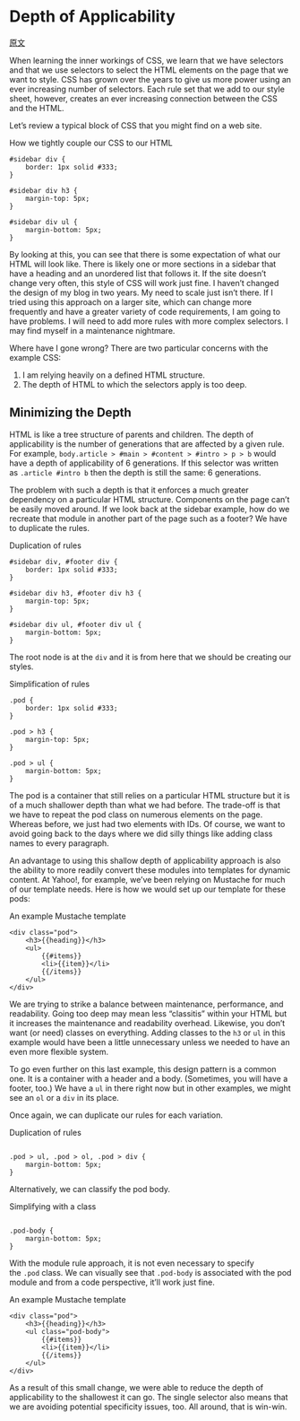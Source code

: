 # Depth of Applicability

[原文](https://smacss.com/book/applicability)

When learning the inner workings of CSS, we learn that we have selectors and that we use selectors to select the HTML elements on the page that we want to style. CSS has grown over the years to give us more power using an ever increasing number of selectors. Each rule set that we add to our style sheet, however, creates an ever increasing connection between the CSS and the HTML.

Let’s review a typical block of CSS that you might find on a web site.



How we tightly couple our CSS to our HTML

```
#sidebar div {
    border: 1px solid #333;
}

#sidebar div h3 { 
    margin-top: 5px;
}

#sidebar div ul {
    margin-bottom: 5px; 
} 

```



By looking at this, you can see that there is some expectation of what our HTML will look like. There is likely one or more sections in a sidebar that have a heading and an unordered list that follows it. If the site doesn’t change very often, this style of CSS will work just fine. I haven’t changed the design of my blog in two years. My need to scale just isn’t there. If I tried using this approach on a larger site, which can change more frequently and have a greater variety of code requirements, I am going to have problems. I will need to add more rules with more complex selectors. I may find myself in a maintenance nightmare.

Where have I gone wrong? There are two particular concerns with the example CSS:

1. I am relying heavily on a defined HTML structure.
2. The depth of HTML to which the selectors apply is too deep.

## Minimizing the Depth

HTML is like a tree structure of parents and children. The depth of applicability is the number of generations that are affected by a given rule. For example, `body.article > #main > #content > #intro > p > b` would have a depth of applicability of 6 generations. If this selector was written as `.article #intro b` then the depth is still the same: 6 generations.

The problem with such a depth is that it enforces a much greater dependency on a particular HTML structure. Components on the page can’t be easily moved around. If we look back at the sidebar example, how do we recreate that module in another part of the page such as a footer? We have to duplicate the rules.



Duplication of rules

```
#sidebar div, #footer div {
    border: 1px solid #333;
}

#sidebar div h3, #footer div h3 { 
    margin-top: 5px;
}

#sidebar div ul, #footer div ul {
    margin-bottom: 5px; 
} 

```



The root node is at the `div` and it is from here that we should be creating our styles.



Simplification of rules

```
.pod {
    border: 1px solid #333;
}

.pod > h3 { 
    margin-top: 5px;
}

.pod > ul {
    margin-bottom: 5px; 
} 

```



The pod is a container that still relies on a particular HTML structure but it is of a much shallower depth than what we had before. The trade-off is that we have to repeat the pod class on numerous elements on the page. Whereas before, we just had two elements with IDs. Of course, we want to avoid going back to the days where we did silly things like adding class names to every paragraph.

An advantage to using this shallow depth of applicability approach is also the ability to more readily convert these modules into templates for dynamic content. At Yahoo!, for example, we’ve been relying on Mustache for much of our template needs. Here is how we would set up our template for these pods:



An example Mustache template

```
<div class="pod">
    <h3>{{heading}}</h3>
    <ul>
        {{#items}}
        <li>{{item}}</li>
        {{/items}}
    </ul>
</div> 
```



We are trying to strike a balance between maintenance, performance, and readability. Going too deep may mean less “classitis” within your HTML but it increases the maintenance and readability overhead. Likewise, you don’t want (or need) classes on everything. Adding classes to the `h3` or `ul` in this example would have been a little unnecessary unless we needed to have an even more flexible system.

To go even further on this last example, this design pattern is a common one. It is a container with a header and a body. (Sometimes, you will have a footer, too.) We have a `ul` in there right now but in other examples, we might see an `ol` or a `div` in its place.

Once again, we can duplicate our rules for each variation.



Duplication of rules

```

.pod > ul, .pod > ol, .pod > div {
    margin-bottom: 5px; 
} 

```



Alternatively, we can classify the pod body.



Simplifying with a class

```

.pod-body {
    margin-bottom: 5px; 
} 

```



With the module rule approach, it is not even necessary to specify the `.pod` class. We can visually see that `.pod-body` is associated with the pod module and from a code perspective, it’ll work just fine.



An example Mustache template

```
<div class="pod">
    <h3>{{heading}}</h3>
    <ul class="pod-body">
        {{#items}}
        <li>{{item}}</li>
        {{/items}}
    </ul>
</div> 
```



As a result of this small change, we were able to reduce the depth of applicability to the shallowest it can go. The single selector also means that we are avoiding potential specificity issues, too. All around, that is win-win.

